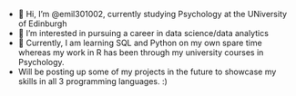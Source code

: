 - 👋 Hi, I’m @emil301002, currently studying Psychology at the UNiversity of Edinburgh
- 👀 I’m interested in pursuing a career in data science/data analytics
- 🌱 Currently, I am learning SQL and Python on my own spare time whereas my work in R has been through my university courses in Psychology.
- Will be posting up some of my projects in the future to showcase my skills in all 3 programming languages. :)

<!---
emil301002/emil301002 is a ✨ special ✨ repository because its `README.md` (this file) appears on your GitHub profile.
You can click the Preview link to take a look at your changes.
--->
